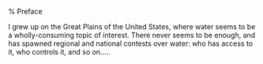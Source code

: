 % Preface

I grew up on the Great Plains of the United States, where water seems to
be a wholly-consuming topic of interest. There never seems to be enough,
and has spawned regional and national contests over water: who has access
to it, who controls it, and so on..... 
